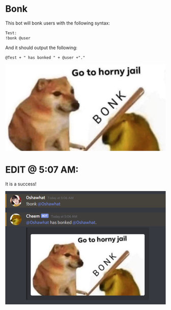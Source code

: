 # Bonk
This bot will bonk users with the following syntax:

```
Test:
!bonk @user
```

And it should output the following:

```
@Test + " has bonked " + @user +"."
```
![](image/bonk.jpg)

# EDIT @ 5:07 AM:
It is a success!

![](image/success.png)
